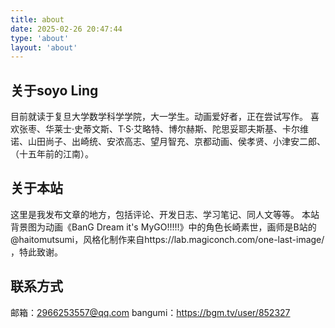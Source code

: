 ```yaml
---
title: about
date: 2025-02-26 20:47:44
type: 'about'
layout: 'about'
---
```

## 关于soyo Ling
目前就读于复旦大学数学科学学院，大一学生。动画爱好者，正在尝试写作。
喜欢张枣、华莱士·史蒂文斯、T·S·艾略特、博尔赫斯、陀思妥耶夫斯基、卡尔维诺、山田尚子、出崎统、安浓高志、望月智充、京都动画、侯孝贤、小津安二郎、（十五年前的江南）。

## 关于本站
这里是我发布文章的地方，包括评论、开发日志、学习笔记、同人文等等。
本站背景图为动画《BanG Dream it's MyGO!!!!!》中的角色长崎素世，画师是B站的@haitomutsumi，风格化制作来自https://lab.magiconch.com/one-last-image/ ，特此致谢。

## 联系方式
邮箱：2966253557@qq.com
bangumi：https://bgm.tv/user/852327